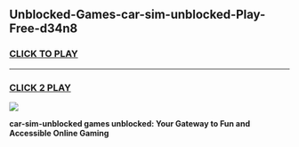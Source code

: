 
## Unblocked-Games-car-sim-unblocked-Play-Free-d34n8
<h3>
<a href="https://premium76.site?title=car-sim-unblocked&ref=12A">CLICK TO PLAY</a></h3>
<hr>

<h3>
<a href="https://premium76.site?title=car-sim-unblocked&ref=12A">CLICK 2 PLAY</a>
  
</h3>

<a href="https://premium76.site?title=car-sim-unblocked&ref=12A"><img src="https://clearcache.store/games.png"></a>


**car-sim-unblocked games unblocked: Your Gateway to Fun and Accessible Online Gaming**
